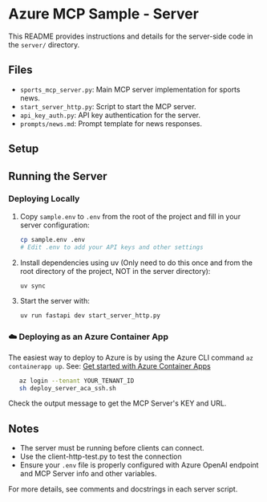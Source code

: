 # Azure MCP Sample - Server

This README provides instructions and details for the server-side code in the `server/` directory.

## Files
- `sports_mcp_server.py`: Main MCP server implementation for sports news.
- `start_server_http.py`: Script to start the MCP server.
- `api_key_auth.py`: API key authentication for the server.
- `prompts/news.md`: Prompt template for news responses.

## Setup


## Running the Server


### Deploying Locally
1. Copy `sample.env` to `.env` from the root of the project and fill in your server configuration:
   ```bash
   cp sample.env .env
   # Edit .env to add your API keys and other settings
   ```
2. Install dependencies using uv (Only need to do this once and from the root directory of the project, NOT in the server directory):
   ```bash
   uv sync
   ```

3. Start the server with:
   ```bash
   uv run fastapi dev start_server_http.py
   ```


### ☁️ Deploying as an Azure Container App

The easiest way to deploy to Azure is by using the Azure CLI command `az containerapp up`.
See: [Get started with Azure Container Apps](https://learn.microsoft.com/en-us/azure/container-apps/get-started?tabs=bash)

```bash
   az login --tenant YOUR_TENANT_ID
   sh deploy_server_aca_ssh.sh
```

Check the output message to get the MCP Server's KEY and URL. 


## Notes
- The server must be running before clients can connect.
- Use the client-http-test.py to test the connection
- Ensure your `.env` file is properly configured with Azure OpenAI endpoint and MCP Server info and other variables.

For more details, see comments and docstrings in each server script.

